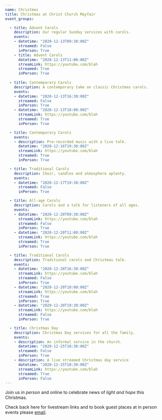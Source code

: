```yaml
---
name: Christmas
title: Christmas at Christ Church Mayfair
event_groups:

  - title: Advent Carols
    description: Our regular Sunday services with carols.
    events:
    - datetime: "2020-12-13T09:30:00Z"
      streamed: False
      inPerson: True
    - title: Advent Carols
      datetime: "2020-12-13T11:00:00Z"
      streamLink: https://youtube.com/blah
      streamed: True
      inPerson: True
  
  - title: Contemporary Carols
    description: A contemporary take on classic Christmas carols.
    events:
    - datetime: "2020-12-13T16:30:00Z"
      streamed: False
      inPerson: True
    - datetime: "2020-12-13T18:00:00Z"
      streamLink: https://youtube.com/blah
      streamed: True
      inPerson: True

  - title: Contemporary Carols
    events:
    - description: Pre-recorded music with a live talk.
      datetime: "2020-12-16T19:30:00Z"
      streamLink: https://youtube.com/blah
      streamed: True
      inPerson: True

  - title: Traditional Carols
    description: Choir, candles and atmosphere aplenty.
    events:
    - datetime: "2020-12-17T19:30:00Z"
      streamed: False
      inPerson: True

  - title: All-age Carols
    description: Carols and a talk for listeners of all ages.
    events:
    - datetime: "2020-12-20T09:30:00Z"
      streamLink: https://youtube.com/blah
      streamed: False
      inPerson: True
    - datetime: "2020-12-20T11:00:00Z"
      streamLink: https://youtube.com/blah
      streamed: True
      inPerson: True

  - title: Traditional Carols
    description: Traditional carols and Christmas talk.
    events:
    - datetime: "2020-12-20T16:30:00Z"
      streamLink: https://youtube.com/blah
      streamed: False
      inPerson: True
    - datetime: "2020-12-20T18:00:00Z"
      streamLink: https://youtube.com/blah
      streamed: True
      inPerson: True
    - datetime: "2020-12-20T19:30:00Z"
      streamLink: https://youtube.com/blah
      streamed: False
      inPerson: True

  - title: Christmas Day
    description: Christmas Day services for all the family.
    events:
    - description: An informal service in the church.
      datetime: "2020-12-25T10:30:00Z"
      streamed: False
      inPerson: True
    - description: A live streamed Christmas day service
      datetime: "2020-12-25T10:30:00Z"
      streamLink: https://youtube.com/blah
      streamed: True
      inPerson: False
---
```

Join us *in person* and online to celebrate news of *light and hope* this Christmas.

Check back here for livestream links and to book guest places at in person events please [email](mailto:peter.balsdon@christchurchmayfair.org).

